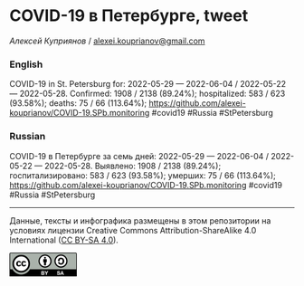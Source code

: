 COVID-19 в Петербурге, tweet
============================

*Алексей Куприянов* /
<a href="mailto:alexei.kouprianov@gmail.com" class="email">alexei.kouprianov@gmail.com</a>

### English

COVID-19 in St. Petersburg for: 2022-05-29 — 2022-06-04 / 2022-05-22 —
2022-05-28. Сonfirmed: 1908 / 2138 (89.24%); hospitalized: 583 / 623
(93.58%); deaths: 75 / 66 (113.64%);
<a href="https://github.com/alexei-kouprianov/COVID-19.SPb.monitoring" class="uri">https://github.com/alexei-kouprianov/COVID-19.SPb.monitoring</a>
\#covid19 \#Russia \#StPetersburg

### Russian

COVID-19 в Петербурге за семь дней: 2022-05-29 — 2022-06-04 / 2022-05-22
— 2022-05-28. Выявлено: 1908 / 2138 (89.24%); госпитализировано: 583 /
623 (93.58%); умерших: 75 / 66 (113.64%);
<a href="https://github.com/alexei-kouprianov/COVID-19.SPb.monitoring" class="uri">https://github.com/alexei-kouprianov/COVID-19.SPb.monitoring</a>
\#covid19 \#Russia \#StPetersburg

------------------------------------------------------------------------

Данные, тексты и инфографика размещены в этом репозитории на условиях
лицензии Creative Commons Attribution-ShareAlike 4.0 International ([CC
BY-SA 4.0](https://creativecommons.org/licenses/by-sa/4.0/)).

![](../misc/CC-BY-SA-icon.png "CC-BY-SA")

